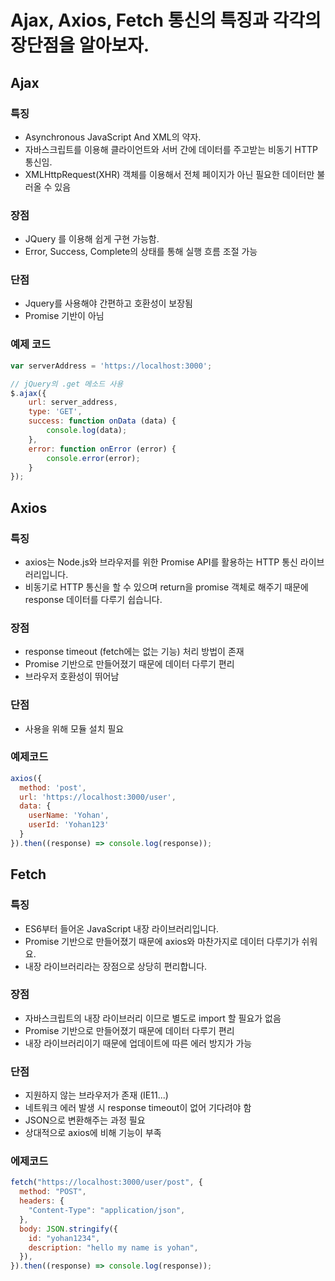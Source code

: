 # Ajax, Axios, Fetch 통신의 특징과 각각의 장단점을 알아보자.
## Ajax
### 특징
- Asynchronous JavaScript And XML의 약자.
- 자바스크립트를 이용해 클라이언트와 서버 간에 데이터를 주고받는 비동기 HTTP 통신임.
- XMLHttpRequest(XHR) 객체를 이용해서 전체 페이지가 아닌 필요한 데이터만 불러올 수 있음
### 장점
- JQuery 를 이용해 쉽게 구현 가능함.
- Error, Success, Complete의 상태를 통해 실행 흐름 조절 가능
### 단점
- Jquery를 사용해야 간편하고 호환성이 보장됨
- Promise 기반이 아님
### 예제 코드
```.js
var serverAddress = 'https://localhost:3000';

// jQuery의 .get 메소드 사용
$.ajax({
    url: server_address,
    type: 'GET',
    success: function onData (data) {
        console.log(data);
    },
    error: function onError (error) {
        console.error(error);
    }
});
```
## Axios
### 특징
- axios는 Node.js와 브라우저를 위한 Promise API를 활용하는 HTTP 통신 라이브러리입니다.
- 비동기로 HTTP 통신을 할 수 있으며 return을 promise 객체로 해주기 때문에 response 데이터를 다루기 쉽습니다.

### 장점
- response timeout (fetch에는 없는 기능) 처리 방법이 존재
- Promise 기반으로 만들어졌기 때문에 데이터 다루기 편리
- 브라우저 호환성이 뛰어남

### 단점
- 사용을 위해 모듈 설치 필요

### 예제코드
```.js
axios({
  method: 'post',
  url: 'https://localhost:3000/user',
  data: {
    userName: 'Yohan',
    userId: 'Yohan123'
  }
}).then((response) => console.log(response));
```
## Fetch
### 특징
- ES6부터 들어온 JavaScript 내장 라이브러리입니다.
- Promise 기반으로 만들어졌기 때문에 axios와 마찬가지로 데이터 다루기가 쉬워요.
- 내장 라이브러리라는 장점으로 상당히 편리합니다.
### 장점
- 자바스크립트의 내장 라이브러리 이므로 별도로 import 할 필요가 없음
- Promise 기반으로 만들어졌기 때문에 데이터 다루기 편리
- 내장 라이브러리이기 때문에 업데이트에 따른 에러 방지가 가능
### 단점
- 지원하지 않는 브라우저가 존재 (IE11...)
- 네트워크 에러 발생 시 response timeout이 없어 기다려야 함
- JSON으로 변환해주는 과정 필요
- 상대적으로 axios에 비해 기능이 부족

### 에제코드
```.js
fetch("https://localhost:3000/user/post", {
  method: "POST",
  headers: {
    "Content-Type": "application/json",
  },
  body: JSON.stringify({
    id: "yohan1234",
    description: "hello my name is yohan",
  }),
}).then((response) => console.log(response));
```
